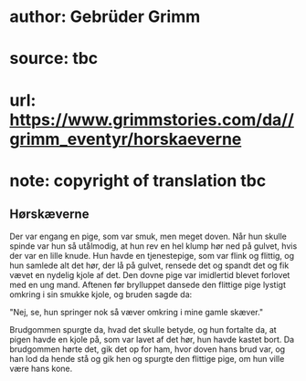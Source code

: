 # author: Gebrüder Grimm
# source: tbc
# url: https://www.grimmstories.com/da//grimm_eventyr/horskaeverne
# note: copyright of translation tbc

## Hørskæverne 

Der var engang en pige, som var smuk, men meget doven. Når hun skulle
spinde var hun så utålmodig, at hun rev en hel klump hør ned på gulvet,
hvis der var en lille knude. Hun havde en tjenestepige, som var flink og
flittig, og hun samlede alt det hør, der lå på gulvet, rensede det og
spandt det og fik vævet en nydelig kjole af det. Den dovne pige var
imidlertid blevet forlovet med en ung mand. Aftenen før brylluppet
dansede den flittige pige lystigt omkring i sin smukke kjole, og bruden
sagde da:

"Nej, se, hun springer nok så væver
omkring i mine gamle skæver."

Brudgommen spurgte da, hvad det skulle betyde, og hun fortalte da, at
pigen havde en kjole på, som var lavet af det hør, hun havde kastet
bort. Da brudgommen hørte det, gik det op for ham, hvor doven hans brud
var, og han lod da hende stå og gik hen og spurgte den flittige pige, om
hun ville være hans kone.
